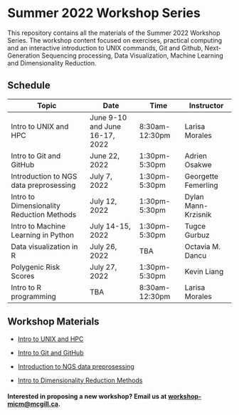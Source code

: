# Summer 2022 Workshop Series

This repository contains all the materials of the Summer 2022 Workshop Series. The workshop content focused on exercises, practical computing and an interactive introduction to UNIX commands, Git and Github, Next-Generation Sequencing processing, Data Visualization, Machine Learning and Dimensionality Reduction.

## Schedule

| Topic | Date | Time | Instructor | 
| ------| ---- | -----| ---------- |
| Intro to UNIX and HPC | June 9-10 and June 16-17, 2022 | 8:30am-12:30pm | Larisa Morales | 
| Intro to Git and GitHub | June 22, 2022 | 1:30pm-5:30pm | Adrien Osakwe| 
| Introduction to NGS data preprosessing | July 7, 2022 | 1:30pm-5:30pm | Georgette Femerling |  
| Intro to Dimensionality Reduction Methods | July 12, 2022 | 1:30pm-5:30pm | Dylan Mann-Krzisnik|
| Intro to Machine Learning in Python | July 14-15, 2022 | 1:30pm-5:30pm | Tugce Gurbuz |
| Data visualization in R |	July 26, 2022 | TBA | Octavia M. Dancu |	
| Polygenic Risk Scores | July 27, 2022	| 1:30pm-5:30pm | Kevin Liang	|
| Intro to R programming | TBA | 8:30am-12:30pm | Larisa Morales |


## Workshop Materials

* [Intro to UNIX and HPC](https://github.com/McGill-MiCM/)

* [Intro to Git and GitHub](https://github.com/McGill-MiCM/MiCM_IntroToGitHub)

* [Introduction to NGS data preprosessing](https://github.com/McGill-MiCM/MiCM_ngsintro_summer2022)

* [Intro to Dimensionality Reduction Methods](https://github.com/McGill-MiCM/MiCM2022_Dim_Reduction)


#### Interested in proposing a new workshop? Email us at workshop-micm@mcgill.ca.
